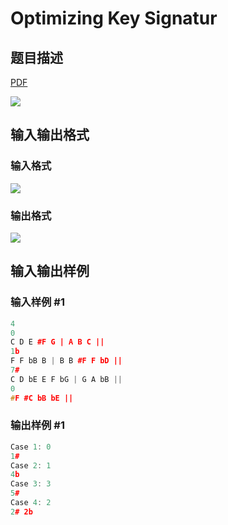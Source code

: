 # Optimizing Key Signatur

## 题目描述

[problemUrl]: https://uva.onlinejudge.org/index.php?option=com_onlinejudge&Itemid=8&category=441&page=show_problem&problem=4013

[PDF](https://uva.onlinejudge.org/external/125/p12568.pdf)

![](https://cdn.luogu.com.cn/upload/vjudge_pic/UVA12568/d693869ecf7b8f213cd1e9bddb60835c94dff393.png)

## 输入输出格式

### 输入格式

![](https://cdn.luogu.com.cn/upload/vjudge_pic/UVA12568/42ca388160089fa56fa934ea117aed95d5baf2cc.png)

### 输出格式

![](https://cdn.luogu.com.cn/upload/vjudge_pic/UVA12568/efed6360723ac24cbbbb231dc773e116b17645c5.png)

## 输入输出样例

### 输入样例 #1

```cpp
4
0
C D E #F G | A B C ||
1b
F F bB B | B B #F F bD ||
7#
C D bE E F bG | G A bB ||
0
#F #C bB bE ||
```


### 输出样例 #1

```cpp
Case 1: 0
1#
Case 2: 1
4b
Case 3: 3
5#
Case 4: 2
2# 2b
```


